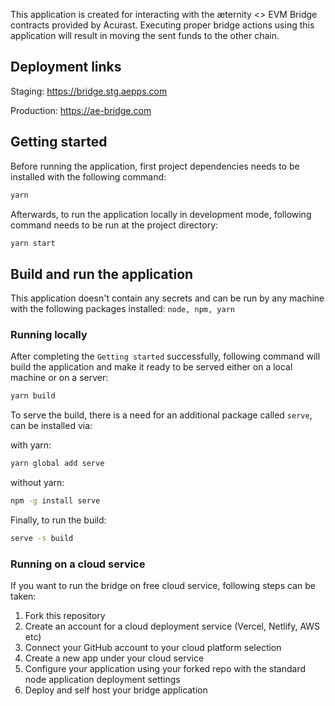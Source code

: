 This application is created for interacting with the æternity <> EVM Bridge contracts provided by Acurast. Executing proper bridge actions using this application will result in moving the sent funds to the other chain.

## Deployment links

Staging: https://bridge.stg.aepps.com

Production: https://ae-bridge.com

## Getting started

Before running the application, first project dependencies needs to be installed with the following command:

```sh
yarn
```

Afterwards, to run the application locally in development mode, following command needs to be run at the project directory:

```sh
yarn start
```

## Build and run the application

This application doesn't contain any secrets and can be run by any machine with the following packages installed: `node, npm, yarn`

### Running locally

After completing the `Getting started` successfully, following command will build the application and make it ready to be served either on a local machine or on a server:

```sh
yarn build
```

To serve the build, there is a need for an additional package called `serve`, can be installed via:

with yarn:

```sh
yarn global add serve
```

without yarn:

```sh
npm -g install serve
```

Finally, to run the build:

```sh
serve -s build
```

### Running on a cloud service

If you want to run the bridge on free cloud service, following steps can be taken:

1. Fork this repository
2. Create an account for a cloud deployment service (Vercel, Netlify, AWS etc)
3. Connect your GitHub account to your cloud platform selection
4. Create a new app under your cloud service
5. Configure your application using your forked repo with the standard node application deployment settings
6. Deploy and self host your bridge application
